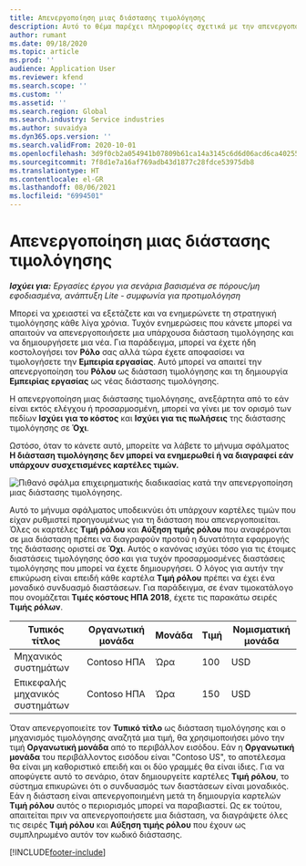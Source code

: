 ```yaml
---
title: Απενεργοποίηση μιας διάστασης τιμολόγησης
description: Αυτό το θέμα παρέχει πληροφορίες σχετικά με την απενεργοποίηση των διαστάσεων τιμολόγησης.
author: rumant
ms.date: 09/18/2020
ms.topic: article
ms.prod: ''
audience: Application User
ms.reviewer: kfend
ms.search.scope: ''
ms.custom: ''
ms.assetid: ''
ms.search.region: Global
ms.search.industry: Service industries
ms.author: suvaidya
ms.dyn365.ops.version: ''
ms.search.validFrom: 2020-10-01
ms.openlocfilehash: 3d9f0cb2a054941b07809b61ca14a3145c6d6d06acd6ca40255d5ec9de92be22
ms.sourcegitcommit: 7f8d1e7a16af769adb43d1877c28fdce53975db8
ms.translationtype: HT
ms.contentlocale: el-GR
ms.lasthandoff: 08/06/2021
ms.locfileid: "6994501"
---
```

# <a name="turning-off-a-pricing-dimension"></a>Απενεργοποίηση μιας διάστασης τιμολόγησης

_**Ισχύει για:** Εργασίες έργου για σενάρια βασισμένα σε πόρους/μη εφοδιασμένα, ανάπτυξη Lite - συμφωνία για προτιμολόγηση_

Μπορεί να χρειαστεί να εξετάζετε και να ενημερώνετε τη στρατηγική τιμολόγησης κάθε λίγα χρόνια. Τυχόν ενημερώσεις που κάνετε μπορεί να απαιτούν να απενεργοποιήσετε μια υπάρχουσα διάσταση τιμολόγησης και να δημιουργήσετε μια νέα. Για παράδειγμα, μπορεί να έχετε ήδη κοστολογήσει τον **Ρόλο** σας αλλά τώρα έχετε αποφασίσει να τιμολογήσετε την **Εμπειρία εργασίας**. Αυτό μπορεί να απαιτεί την απενεργοποίηση του **Ρόλου** ως διάσταση τιμολόγησης και τη δημιουργία **Εμπειρίας εργασίας** ως νέας διάστασης τιμολόγησης. 

Η απενεργοποίηση μιας διάστασης τιμολόγησης, ανεξάρτητα από το εάν είναι εκτός ελέγχου ή προσαρμοσμένη, μπορεί να γίνει με τον ορισμό των πεδίων **Ισχύει για το κόστος** και **Ισχύει για τις πωλήσεις** της διάστασης τιμολόγησης σε **Όχι**.

Ωστόσο, όταν το κάνετε αυτό, μπορείτε να λάβετε το μήνυμα σφάλματος **Η διάσταση τιμολόγησης δεν μπορεί να ενημερωθεί ή να διαγραφεί εάν υπάρχουν συσχετισμένες καρτέλες τιμών.**

![Πιθανό σφάλμα επιχειρηματικής διαδικασίας κατά την απενεργοποίηση μιας διάστασης τιμολόγησης.](media/Business-Process-Error.png)

Αυτό το μήνυμα σφάλματος υποδεικνύει ότι υπάρχουν καρτέλες τιμών που είχαν ρυθμιστεί προηγουμένως για τη διάσταση που απενεργοποιείται. Όλες οι καρτέλες **Τιμή ρόλου** και **Αύξηση τιμής ρόλου** που αναφέρονται σε μια διάσταση πρέπει να διαγραφούν προτού η δυνατότητα εφαρμογής της διάστασης οριστεί σε **Όχι**. Αυτός ο κανόνας ισχύει τόσο για τις έτοιμες διαστάσεις τιμολόγησης όσο και για τυχόν προσαρμοσμένες διαστάσεις τιμολόγησης που μπορεί να έχετε δημιουργήσει. Ο λόγος για αυτήν την επικύρωση είναι επειδή κάθε καρτέλα **Τιμή ρόλου** πρέπει να έχει ένα μοναδικό συνδυασμό διαστάσεων. Για παράδειγμα, σε έναν τιμοκατάλογο που ονομάζεται **Τιμές κόστους ΗΠΑ 2018**, έχετε τις παρακάτω σειρές **Τιμής ρόλων**. 

| Τυπικός τίτλος         | Οργανωτική μονάδα    |Μονάδα   |Τιμή  |Νομισματική μονάδα  |
| -----------------------|-------------|-------|-------|----------|
| Μηχανικός συστημάτων|Contoso ΗΠΑ|Ώρα| 100|USD|
| Επικεφαλής μηχανικός συστημάτων|Contoso ΗΠΑ|Ώρα| 150| USD|


Όταν απενεργοποιείτε τον **Τυπικό τίτλο** ως διάσταση τιμολόγησης και ο μηχανισμός τιμολόγησης αναζητά μια τιμή, θα χρησιμοποιήσει μόνο την τιμή **Οργανωτική μονάδα** από το περιβάλλον εισόδου. Εάν η **Οργανωτική μονάδα** του περιβάλλοντος εισόδου είναι "Contoso US", το αποτέλεσμα θα είναι μη καθοριστικό επειδή και οι δύο γραμμές θα είναι ίδιες. Για να αποφύγετε αυτό το σενάριο, όταν δημιουργείτε καρτέλες **Τιμή ρόλου**, το σύστημα επικυρώνει ότι ο συνδυασμός των διαστάσεων είναι μοναδικός. Εάν η διάσταση είναι απενεργοποιημένη μετά τη δημιουργία καρτελών **Τιμή ρόλου** αυτός ο περιορισμός μπορεί να παραβιαστεί. Ως εκ τούτου, απαιτείται πριν να απενεργοποιήσετε μια διάσταση, να διαγράψετε όλες τις σειρές **Τιμή ρόλου** και **Αύξηση τιμής ρόλου** που έχουν ως συμπληρωμένο αυτόν τον κωδικό διάστασης.


[!INCLUDE[footer-include](../includes/footer-banner.md)]